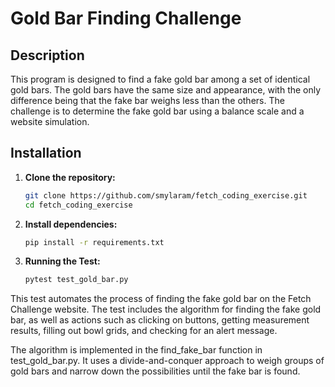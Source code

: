 # Gold Bar Finding Challenge

## Description

This program is designed to find a fake gold bar among a set of identical gold bars. The gold bars have the same size and appearance, with the only difference being that the fake bar weighs less than the others. The challenge is to determine the fake gold bar using a balance scale and a website simulation.

## Installation

1. **Clone the repository:**

   ```bash
   git clone https://github.com/smylaram/fetch_coding_exercise.git
   cd fetch_coding_exercise

1. **Install dependencies:**

   ```bash
   pip install -r requirements.txt

1. **Running the Test:**

   ```bash
   pytest test_gold_bar.py

This test automates the process of finding the fake gold bar on the Fetch Challenge website. The test includes the algorithm for finding the fake gold bar, as well as actions such as clicking on buttons, getting measurement results, filling out bowl grids, and checking for an alert message.

The algorithm is implemented in the find_fake_bar function in test_gold_bar.py. It uses a divide-and-conquer approach to weigh groups of gold bars and narrow down the possibilities until the fake bar is found.
